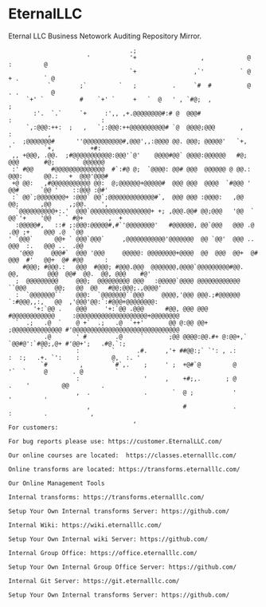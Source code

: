 # EternalLLC
Eternal LLC Business Netowork Auditing Repository Mirror.
                                                                                                                           
                                                                                                                           
                                                                                                                           
                                      .;                                                                                   
                          '           '+                  ,            @               :         @                         
                                      `+                ,`'          ` @             + .       ` @                         
               `        ;`         `   ;          .     `#  #          @             . .         @                         
         `+' `          #    `+' `     +   `  @   ' , `#@;  ,                          ;                                   
           :'.  `.`     `+     :',, ,+.@@@@@@@@#:# @  @@@#                          :                         :            
         `,:@@@:++:  ;   ,   `;:@@@:++@@@@@@@@@@# `@  @@@@;@@@       ,              :          ,                           
     .  ;@@@@@@@#      ''@@@@@@@@@@@#,@@@',,:@@@@ @@. @@@; @@@@@'   `+,             '         `+,          +#:             
     ,, +@@@, .@@.  ;#@@@@@@@@@@@:@@@'`@'    @@@@#@@` @@@@:@@@@@@   #@;             @@@       #@;      ` @@@@@@            
     :' #@@     #@@@@@@@@@@@@@@  #`:#@ @;  `@@@@: @@# @@@  @@@@@@ @ @@.:            @@@:      @@.:   +  @@@'@@@#           
     +@ @@:   ,#@@@@@@@@@@@ @@:  @;@@@@@@+@@@@@#  @@@ @@@  @@@@  `#@@@ '            @@#      `@@ '    ::@@@ :@#'           
     :` @@`;@@@@@@@@+ :@@@` @@`;@@@@@@@@@@@@@#`,  @@@ @@@ :@@@@:   ,@@              @@;      ,@@     ,;@@.    ',           
      `@@@@@@@@@@+:.'  @@@`@@@@@@@@@@@@@@@@@+ +; ,@@@.@@# @@;@@@   '@@  `           @@`'+    '@@  ` ` #@+       ,  +       
      :@@@@@#,   ::# ;:@@@:@@@@@#,#`'@@@@@@@@'   #@@@@@@, @@`@@@   @@@ .@          .@@ ;+    @@@ .@  `@@                   
    ' `@@@`      @@+ ` @@@`@@@`     ,@@@@@@@@@@@'@@@@@@@  @@ `@@'  @@@ ..          @@@  :.   @@@ ..  .@@                   
       '@@@     @@@#`  @@@ '@@@     @@@@@: @@@@@@@@+@@@@  @@  @@@  @@+  @#         @@@  #'   @@+  @# #@@      :            
        #@@@; #@@@.:   @@@  #@@@; #@@@.@@@  @@@@@@@,@@@@`@@@@@@@@@#@@.  @@,        @@@  @@#  @@.  @@, @@@    #@'           
      ;  @@@@@@@@@     @@@;  @@@@@@@@@ @@@   :@@@@@`@@@@ @@@@@@@@@@@@ ``@@@        @@;   @@  @@   #@@;@@@;.,@@@@'          
      :  `@@@@@@@``    @@@:  `@@@@@@@``@@@     @@@@,'@@@ @@@.;#@@@@@@ `:#@@@,,:,   @@  ,'@@@'@@:`:#@@@+@@@@@@@@:           
           '+:`@@ .    @@@     '+:`@@ .@@@      #@@, @@@ @@@   #@@@@@@@@@@@@     :@@@@@@@@@@@@@@@@@@@@+@@@@@@@@            
      `  .;   .@  `    @ +`  .;   .@  `++'       @@ @:@@ @@+  ;@@@@@@@@@@@@@@ #'@@@@@@@@@@@@@@@@@@@@@@@@@@@@@@             
              .@       ' #        .@     `       ;@@ @@@@:@@.#+ @:@@+,`   `@@#@':`#@@;,@+ #'@@+';   .#@.`:;                
             `         :         `      .#.     ,'+ ##@@:;` `': , .:      :  :;   .+. `':    :         @,  :. '            
             `#         ,        `#`,.    ;     ' ;  +@#`@         @     '`  `     @       . @         `                   
                       :                  '     ,    +#;,.       ; @          .    '         @@         .                  
                       ,  .               .       `  @ ;           '               '         '                             
                          ,                          #             .               :         .            ,                
                                       ,                                                                                  For customers:
                                                                                                                           For bug reports please use: https://customer.EternalLLC.com/
                                                                                                                           Our online courses are located:  https://classes.eternalllc.com/
                                                                                                                           Online transforms are located: https://transforms.eternalllc.com/
                                                                                                                        Our Online Management Tools   
                                                                                                                           Internal transforms: https://transforms.eternalllc.com/
                                                                                                                                        Setup Your Own Internal transforms Server: https://github.com/
                                                                                                                           Internal Wiki: https://wiki.eternalllc.com/
                                                                                                                                        Setup Your Own Internal wiki Server: https://github.com/
                                                                                                                           Internal Group Office: https://office.eternalllc.com/
                                                                                                                                        Setup Your Own Internal Group Office Server: https://github.com/
                                                                                                                           Internal Git Server: https://git.eternalllc.com/
                                                                                                                                        Setup Your Own Internal transforms Server: https://github.com/
                                                                                                                           
                                                                                                                           
